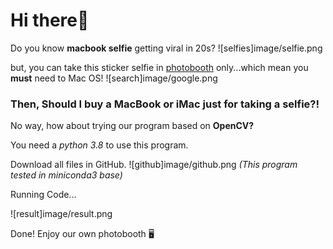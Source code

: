 # Hi there👋

Do you know **macbook selfie** getting viral in 20s?
![selfies]image/selfie.png

but, you can take this sticker selfie in [photobooth](https://support.apple.com/ko-kr/guide/photo-booth/welcome/mac) only...which mean you **must** need to Mac OS!
![search]image/google.png

### Then, Should I buy a MacBook or iMac just for taking a selfie?!

 No way, how about trying our program based on **OpenCV?**

You need a *python 3.8* to use this program.


Download all files in GitHub.
![github]image/github.png
*(This program tested in miniconda3 base)*

Running Code...

![result]image/result.png

Done!
Enjoy our own photobooth 🖥